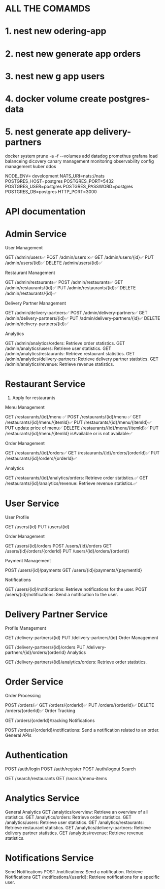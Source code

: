 #   ALL THE COMAMDS

# 1. nest new odering-app
# 2. nest new generate app orders
# 3. nest new g app users
# 4. docker volume create postgres-data
# 5. nest generate app delivery-partners

 docker system prune -a -f --volumes
 add datadog promethus grafana
 load balanceing
 dicovery
 canary management
 monitoring observability
 config management
 kuber
 ddos
 
NODE_ENV= development
NATS_URI=nats://nats
POSTGRES_HOST=postgres
POSTGRES_PORT=5432
POSTGRES_USER=postgres
POSTGRES_PASSWORD=postgres
POSTGRES_DB=postgres
HTTP_PORT=3000

# API documentation

# Admin Service

User Management

GET /admin/users✅
POST /admin/users x✅
GET /admin/users/{id}✅
PUT /admin/users/{id}✅
DELETE /admin/users/{id}✅


Restaurant Management

GET /admin/restaurants✅
POST /admin/restaurants✅
GET /admin/restaurants/{id}✅
PUT /admin/restaurants/{id}✅
DELETE /admin/restaurants/{id}✅

Delivery Partner Management

GET /admin/delivery-partners✅
POST /admin/delivery-partners✅
GET /admin/delivery-partners/{id}✅
PUT /admin/delivery-partners/{id}✅
DELETE /admin/delivery-partners/{id}✅

Analytics

GET /admin/analytics/orders: Retrieve order statistics.
GET /admin/analytics/users: Retrieve user statistics.
GET /admin/analytics/restaurants: Retrieve restaurant statistics.
GET /admin/analytics/delivery-partners: Retrieve delivery partner statistics.
GET /admin/analytics/revenue: Retrieve revenue statistics.




# Restaurant Service
1. Apply for restaurants

Menu Management


GET /restaurants/{id}/menu ✅
POST /restaurants/{id}/menu ✅
GET /restaurants/{id}/menu/{itemId}✅
PUT /restaurants/{id}/menu/{itemId}✅
PUT update price of menu✅
DELETE /restaurants/{id}/menu/{itemId}✅
PUT /restaurants/{id}/menu/{itemId} isAvailable or is not available✅

Order Management

GET /restaurants/{id}/orders✅
GET /restaurants/{id}/orders/{orderId}✅
PUT /restaurants/{id}/orders/{orderId}✅

Analytics

GET /restaurants/{id}/analytics/orders: Retrieve order statistics.✅
GET /restaurants/{id}/analytics/revenue: Retrieve revenue statistics.✅


# User Service

User Profile

GET /users/{id}
PUT /users/{id}

Order Management

GET /users/{id}/orders
POST /users/{id}/orders
GET /users/{id}/orders/{orderId}
PUT /users/{id}/orders/{orderId}


Payment Management

POST /users/{id}/payments
GET /users/{id}/payments/{paymentId}

Notifications

GET /users/{id}/notifications: Retrieve notifications for the user.
POST /users/{id}/notifications: Send a notification to the user.

# Delivery Partner Service

Profile Management

GET /delivery-partners/{id}
PUT /delivery-partners/{id}
Order Management

GET /delivery-partners/{id}/orders
PUT /delivery-partners/{id}/orders/{orderId}
Analytics

GET /delivery-partners/{id}/analytics/orders: Retrieve order statistics.

# Order Service
Order Processing

POST /orders/✅
GET /orders/{orderId}✅
PUT /orders/{orderId}✅
DELETE /orders/{orderId}✅
Order Tracking

GET /orders/{orderId}/tracking
Notifications

POST /orders/{orderId}/notifications: Send a notification related to an order.
General APIs
# Authentication

POST /auth/login
POST /auth/register
POST /auth/logout
Search

GET /search/restaurants
GET /search/menu-items

# Analytics Service
General Analytics
GET /analytics/overview: Retrieve an overview of all statistics.
GET /analytics/orders: Retrieve order statistics.
GET /analytics/users: Retrieve user statistics.
GET /analytics/restaurants: Retrieve restaurant statistics.
GET /analytics/delivery-partners: Retrieve delivery partner statistics.
GET /analytics/revenue: Retrieve revenue statistics.

# Notifications Service
Send Notifications
POST /notifications: Send a notification.
Retrieve Notifications
GET /notifications/{userId}: Retrieve notifications for a specific user.